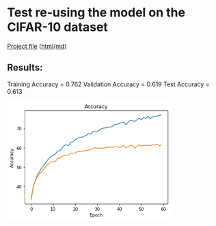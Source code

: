 # **Test re-using the model on the CIFAR-10 dataset**



[Project file](Traffic_Sign_Classifier.ipynb) ([html](report/Traffic_Sign_Classifier.html)/[md](report/Traffic_Sign_Classifier.md))

## Results:
Training Accuracy = 0.762
Validation Accuracy = 0.619
Test Accuracy = 0.613

![png](report/output_19_0.png)
